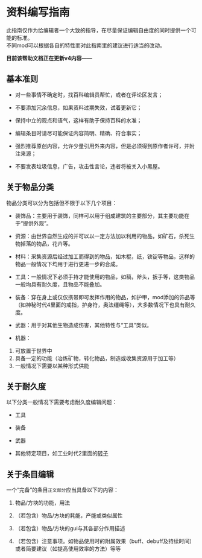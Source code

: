 # 资料编写指南

此指南仅作为给编辑者一个大致的指导，在尽量保证编辑自由度的同时提供一个可能的标准。  
不同mod可以根据各自的特性而对此指南里的建议进行适当的改动。
  
**目前该帮助文档正在更新v4内容——**

## 基本准则

- 对一些事情不确定时，找百科编辑员帮忙，或者在评论区发言；

- 不要添加冗余信息，如果资料过期失效，试着更新它；

- 保持中立的观点和语气，这样有助于保持百科的水准；

- 编辑条目时请尽可能保证内容简明、精确、符合事实；

- 强烈推荐原创内容，允许少量引用外来内容，但是必须得到原作者许可，并附注来源；

- 不要发表垃圾信息，广告，攻击性言论，违者将被关入小黑屋。

## 关于物品分类

物品分类可以分为包括但不限于以下几个项目：

- 装饰品：主要用于装饰，同样可以用于组成建筑的主要部分，其主要功能在于“提供外观”。

- 资源：由世界自然生成的并可以以一定方法加以利用的物品，如矿石，杀死生物掉落的物品，花卉等。

- 材料：采集资源后经过加工而得到的物品，如木棍，纸，铁锭等物品，这样的物品一般情况下均用于进行更进一步的合成。

- 工具：一般情况下必须手持才能使用的物品，如稿，斧头，扳手等，这类物品一般均具有耐久度，且物品不能叠加。

- 装备：穿在身上或仅仅携带即可发挥作用的物品，如护甲，mod添加的饰品等（如神秘时代4里面的戒指，护身符，奥法缰绳等），大多数情况下也具有耐久度。

- 武器：用于对其他生物造成伤害，其他特性与“工具”类似。

- 机器：
1. 可放置于世界中
2. 具备一定的功能（冶炼矿物，转化物品，制造或收集资源用于加工等）
3. 一般情况下需要以某种形式供能

## 关于耐久度

以下分类一般情况下需要考虑耐久度编辑问题：  

- 工具  

- 装备  

- 武器  

- 其他特定项目，如工业时代2里面的[转子](https://www.mcmod.cn/item/8505.html)

## 关于条目编辑

一个“完备”的条目`正文部分`应当具备以下的内容：  

1. 物品/方块的功能，用法  

2. （若包含）物品/方块的耗能，产能或类似属性  

3. （若包含）物品/方块的gui与其各部分作用描述  

4. （若包含）注意事项。如物品使用时的附属效果（buff、debuff及持续时间）或者简要建议（如提高使用效率的方法）等等  
